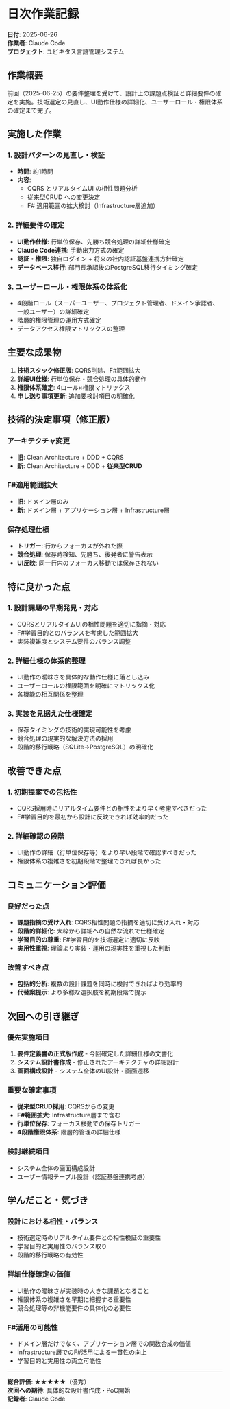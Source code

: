 # 日次作業記録

**日付**: 2025-06-26  
**作業者**: Claude Code  
**プロジェクト**: ユビキタス言語管理システム  

## 作業概要
前回（2025-06-25）の要件整理を受けて、設計上の課題点検証と詳細要件の確定を実施。技術選定の見直し、UI動作仕様の詳細化、ユーザーロール・権限体系の確定まで完了。

## 実施した作業

### 1. 設計パターンの見直し・検証
- **時間**: 約1時間
- **内容**: 
  - CQRS とリアルタイムUI の相性問題分析
  - 従来型CRUD への変更決定
  - F# 適用範囲の拡大検討（Infrastructure層追加）

### 2. 詳細要件の確定
- **UI動作仕様**: 行単位保存、先勝ち競合処理の詳細仕様確定
- **Claude Code連携**: 手動出力方式の確定
- **認証・権限**: 独自ログイン + 将来の社内認証基盤連携方針確定
- **データベース移行**: 部門長承認後のPostgreSQL移行タイミング確定

### 3. ユーザーロール・権限体系の体系化
- 4段階ロール（スーパーユーザー、プロジェクト管理者、ドメイン承認者、一般ユーザー）の詳細確定
- 階層的権限管理の運用方式確定
- データアクセス権限マトリックスの整理

## 主要な成果物

1. **技術スタック修正版**: CQRS削除、F#範囲拡大
2. **詳細UI仕様**: 行単位保存・競合処理の具体的動作
3. **権限体系確定**: 4ロール×権限マトリックス
4. **申し送り事項更新**: 追加要検討項目の明確化

## 技術的決定事項（修正版）

### アーキテクチャ変更
- **旧**: Clean Architecture + DDD + CQRS
- **新**: Clean Architecture + DDD + **従来型CRUD**

### F#適用範囲拡大
- **旧**: ドメイン層のみ
- **新**: ドメイン層 + アプリケーション層 + Infrastructure層

### 保存処理仕様
- **トリガー**: 行からフォーカスが外れた際
- **競合処理**: 保存時検知、先勝ち、後発者に警告表示
- **UI反映**: 同一行内のフォーカス移動では保存されない

## 特に良かった点

### 1. 設計課題の早期発見・対応
- CQRSとリアルタイムUIの相性問題を適切に指摘・対応
- F#学習目的とのバランスを考慮した範囲拡大
- 実装複雑度とシステム要件のバランス調整

### 2. 詳細仕様の体系的整理
- UI動作の曖昧さを具体的な動作仕様に落とし込み
- ユーザーロールの権限範囲を明確にマトリックス化
- 各機能の相互関係を整理

### 3. 実装を見据えた仕様確定
- 保存タイミングの技術的実現可能性を考慮
- 競合処理の現実的な解決方法の採用
- 段階的移行戦略（SQLite→PostgreSQL）の明確化

## 改善できた点

### 1. 初期提案での包括性
- CQRS採用時にリアルタイム要件との相性をより早く考慮すべきだった
- F#学習目的を最初から設計に反映できれば効率的だった

### 2. 詳細確認の段階
- UI動作の詳細（行単位保存等）をより早い段階で確認すべきだった
- 権限体系の複雑さを初期段階で整理できれば良かった

## コミュニケーション評価

### 良好だった点
- **課題指摘の受け入れ**: CQRS相性問題の指摘を適切に受け入れ・対応
- **段階的詳細化**: 大枠から詳細への自然な流れで仕様確定
- **学習目的の尊重**: F#学習目的を技術選定に適切に反映
- **実用性重視**: 理論より実装・運用の現実性を重視した判断

### 改善すべき点
- **包括的分析**: 複数の設計課題を同時に検討できればより効率的
- **代替案提示**: より多様な選択肢を初期段階で提示

## 次回への引き継ぎ

### 優先実施項目
1. **要件定義書の正式版作成** - 今回確定した詳細仕様の文書化
2. **システム設計書作成** - 修正されたアーキテクチャの詳細設計
3. **画面構成設計** - システム全体のUI設計・画面遷移

### 重要な確定事項
- **従来型CRUD採用**: CQRSからの変更
- **F#範囲拡大**: Infrastructure層まで含む
- **行単位保存**: フォーカス移動での保存トリガー
- **4段階権限体系**: 階層的管理の詳細仕様

### 検討継続項目
- システム全体の画面構成設計
- ユーザー情報テーブル設計（認証基盤連携考慮）

## 学んだこと・気づき

### 設計における相性・バランス
- 技術選定時のリアルタイム要件との相性検証の重要性
- 学習目的と実用性のバランス取り
- 段階的移行戦略の有効性

### 詳細仕様確定の価値
- UI動作の曖昧さが実装時の大きな課題となること
- 権限体系の複雑さを早期に把握する重要性
- 競合処理等の非機能要件の具体化の必要性

### F#活用の可能性
- ドメイン層だけでなく、アプリケーション層での関数合成の価値
- Infrastructure層でのF#活用による一貫性の向上
- 学習目的と実用性の両立可能性

---

**総合評価**: ★★★★★（優秀）  
**次回への期待**: 具体的な設計書作成・PoC開始  
**記録者**: Claude Code